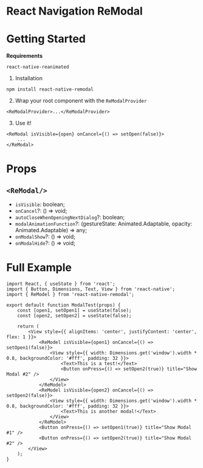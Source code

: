 # React Navigation ReModal

# Getting Started

**Requirements**

```
react-native-reanimated
```

1. Installation

```
npm install react-native-remodal
```

2. Wrap your root component with the `ReModalProvider`

```tsx
<ReModalProvider>...</ReModalProvider>
```

3. Use it!

```tsx
<ReModal isVisible={open} onCancel={() => setOpen(false)}>
    ...
</ReModal>
```

# Props

## `<ReModal/>`

-   `isVisible`: boolean;
-   `onCancel`?: () => void;
-   `autoCloseWhenOpeningNextDialog`?: boolean;
-   `modalAnimationFunction`?: (gestureState: Animated.Adaptable<number>, opacity: Animated.Adaptable<number>) => any;
-   `onModalShow`?: () => void;
-   `onModalHide`?: () => void;

# Full Example

```tsx
import React, { useState } from 'react';
import { Button, Dimensions, Text, View } from 'react-native';
import { ReModel } from 'react-native-remodal';

export default function ModalTest(props) {
    const [open1, setOpen1] = useState(false);
    const [open2, setOpen2] = useState(false);

    return (
        <View style={{ alignItems: 'center', justifyContent: 'center', flex: 1 }}>
            <ReModel isVisible={open1} onCancel={() => setOpen1(false)}>
                <View style={{ width: Dimensions.get('window').width * 0.8, backgroundColor: '#fff', padding: 32 }}>
                    <Text>This is a test!</Text>
                    <Button onPress={() => setOpen2(true)} title="Show Modal #2" />
                </View>
            </ReModel>
            <ReModel isVisible={open2} onCancel={() => setOpen2(false)}>
                <View style={{ width: Dimensions.get('window').width * 0.8, backgroundColor: '#fff', padding: 32 }}>
                    <Text>This is another modal!</Text>
                </View>
            </ReModel>
            <Button onPress={() => setOpen1(true)} title="Show Modal #1" />
            <Button onPress={() => setOpen2(true)} title="Show Modal #2" />
        </View>
    );
}

```
